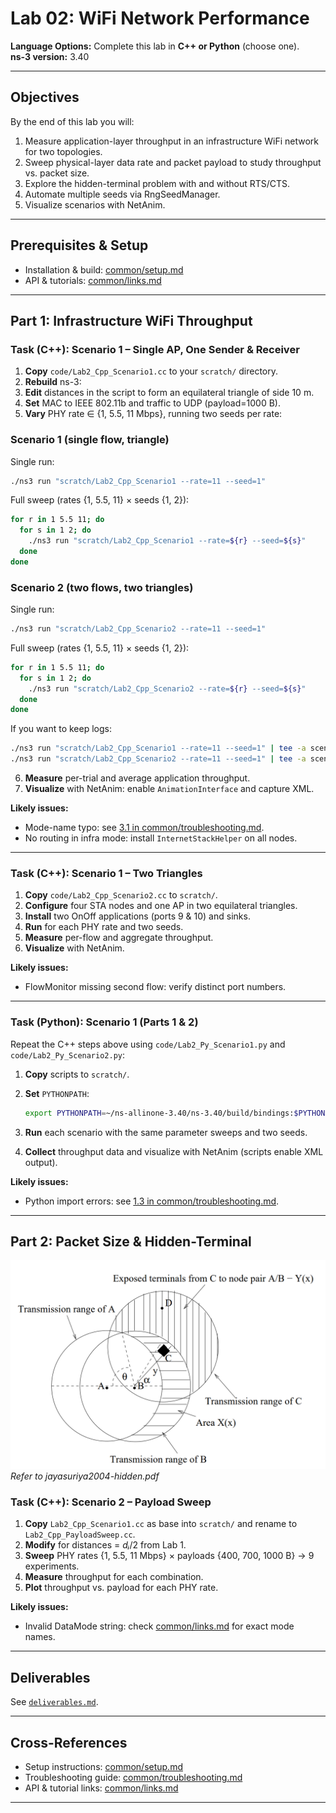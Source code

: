 # Lab 02: WiFi Network Performance

**Language Options:** Complete this lab in **C++ or Python** (choose one).  
**ns-3 version:** 3.40

---

## Objectives

By the end of this lab you will:

1. Measure application-layer throughput in an infrastructure WiFi network for two topologies.  
2. Sweep physical-layer data rate and packet payload to study throughput vs. packet size.  
3. Explore the hidden-terminal problem with and without RTS/CTS.  
4. Automate multiple seeds via RngSeedManager.  
5. Visualize scenarios with NetAnim.  

---

## Prerequisites & Setup

- Installation & build: [common/setup.md](../common/setup.md)  
- API & tutorials: [common/links.md](../common/links.md)

---

## Part 1: Infrastructure WiFi Throughput

### Task (C++): Scenario 1 – Single AP, One Sender & Receiver

1. **Copy** `code/Lab2_Cpp_Scenario1.cc` to your `scratch/` directory.  
2. **Rebuild** ns-3:
3. **Edit** distances in the script to form an equilateral triangle of side 10 m.
4. **Set** MAC to IEEE 802.11b and traffic to UDP (payload=1000 B).
5. **Vary** PHY rate ∈ {1, 5.5, 11 Mbps}, running two seeds per rate:

### Scenario 1 (single flow, triangle)

Single run:

```bash
./ns3 run "scratch/Lab2_Cpp_Scenario1 --rate=11 --seed=1"
```

Full sweep (rates {1, 5.5, 11} × seeds {1, 2}):

```bash
for r in 1 5.5 11; do
  for s in 1 2; do
    ./ns3 run "scratch/Lab2_Cpp_Scenario1 --rate=${r} --seed=${s}"
  done
done
```

### Scenario 2 (two flows, two triangles)

Single run:

```bash
./ns3 run "scratch/Lab2_Cpp_Scenario2 --rate=11 --seed=1"
```

Full sweep (rates {1, 5.5, 11} × seeds {1, 2}):

```bash
for r in 1 5.5 11; do
  for s in 1 2; do
    ./ns3 run "scratch/Lab2_Cpp_Scenario2 --rate=${r} --seed=${s}"
  done
done
```

If you want to keep logs:

```bash
./ns3 run "scratch/Lab2_Cpp_Scenario1 --rate=11 --seed=1" | tee -a scenario1_runs.txt
./ns3 run "scratch/Lab2_Cpp_Scenario2 --rate=11 --seed=1" | tee -a scenario2_runs.txt
```


6. **Measure** per-trial and average application throughput.
7. **Visualize** with NetAnim: enable `AnimationInterface` and capture XML.

**Likely issues:**

* Mode-name typo: see [3.1 in common/troubleshooting.md](../common/troubleshooting.md#31-mode-name-typo).
* No routing in infra mode: install `InternetStackHelper` on all nodes.

---

### Task (C++): Scenario 1 – Two Triangles

1. **Copy** `code/Lab2_Cpp_Scenario2.cc` to `scratch/`.
2. **Configure** four STA nodes and one AP in two equilateral triangles.
3. **Install** two OnOff applications (ports 9 & 10) and sinks.
4. **Run** for each PHY rate and two seeds.
5. **Measure** per-flow and aggregate throughput.
6. **Visualize** with NetAnim.

**Likely issues:**

* FlowMonitor missing second flow: verify distinct port numbers.

---

### Task (Python): Scenario 1 (Parts 1 & 2)

Repeat the C++ steps above using `code/Lab2_Py_Scenario1.py` and `code/Lab2_Py_Scenario2.py`:

1. **Copy** scripts to `scratch/`.
2. **Set** `PYTHONPATH`:

   ```bash
   export PYTHONPATH=~/ns-allinone-3.40/ns-3.40/build/bindings:$PYTHONPATH
   ```
3. **Run** each scenario with the same parameter sweeps and two seeds.
4. **Collect** throughput data and visualize with NetAnim (scripts enable XML output).

**Likely issues:**

* Python import errors: see [1.3 in common/troubleshooting.md](../common/troubleshooting.md#13-importerror-no-module-named-nscore).

---

## Part 2: Packet Size & Hidden-Terminal

![Two-Ray Ground Reflection Model](/common/images/hiddenTerminalScenario.png)  
*Refer to jayasuriya2004-hidden.pdf*

### Task (C++): Scenario 2 – Payload Sweep

1. **Copy** `Lab2_Cpp_Scenario1.cc` as base into `scratch/` and rename to `Lab2_Cpp_PayloadSweep.cc`.
2. **Modify** for distances = *dᵢ*/2 from Lab 1.
3. **Sweep** PHY rates {1, 5.5, 11 Mbps} × payloads {400, 700, 1000 B} → 9 experiments.
4. **Measure** throughput for each combination.
5. **Plot** throughput vs. payload for each PHY rate.

**Likely issues:**

* Invalid DataMode string: check [common/links.md](../common/links.md) for exact mode names.

---

## Deliverables

See [`deliverables.md`](deliverables.md).

---

## Cross-References

* Setup instructions: [common/setup.md](../common/setup.md)
* Troubleshooting guide: [common/troubleshooting.md](../common/troubleshooting.md)
* API & tutorial links: [common/links.md](../common/links.md)

---
